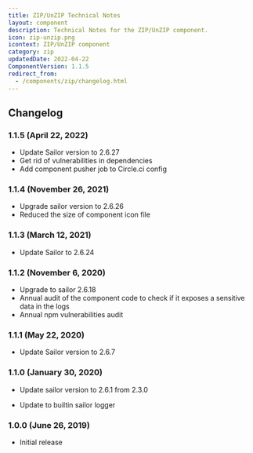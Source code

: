 ```yaml
---
title: ZIP/UnZIP Technical Notes
layout: component
description: Technical Notes for the ZIP/UnZIP component.
icon: zip-unzip.png
icontext: ZIP/UnZIP component
category: zip
updatedDate: 2022-04-22
ComponentVersion: 1.1.5
redirect_from:
  - /components/zip/changelog.html
---
```


## Changelog

### 1.1.5 (April 22, 2022)

* Update Sailor version to 2.6.27
* Get rid of vulnerabilities in dependencies
* Add component pusher job to Circle.ci config

### 1.1.4 (November 26, 2021)

* Upgrade sailor version to 2.6.26
* Reduced the size of component icon file

### 1.1.3 (March 12, 2021)

* Update Sailor to 2.6.24

### 1.1.2 (November 6, 2020)

* Upgrade to sailor 2.6.18
* Annual audit of the component code to check if it exposes a sensitive data in the logs
* Annual npm vulnerabilities audit

### 1.1.1 (May 22, 2020)

* Update Sailor version to 2.6.7

### 1.1.0 (January 30, 2020)

* Update sailor version to 2.6.1 from 2.3.0

* Update to builtin sailor logger

### 1.0.0 (June 26, 2019)

* Initial release
